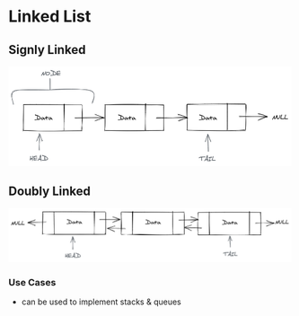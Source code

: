 # Linked List

## Signly Linked

![sigly diagram](img/singly-linked.png)

## Doubly Linked

![doubly linked](img/doubly-linked.png)

### Use Cases

- can be used to implement stacks & queues
